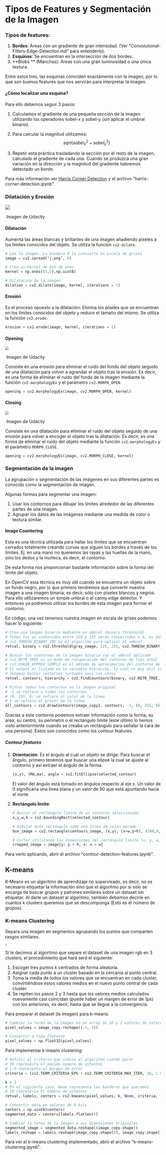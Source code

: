 # Tipos de Features y Segmentación de la Imagen

### Tipos de features:

1. **Bordes**: Áreas con un gradiente de gran intensidad. (Ver "Convolutional-Filters-Edge-Detection.md" para entenderlo).
2. **Esquinas**: Se encuentran en la intersección de dos bordes.
3. **Blobs ** (Manchas): Áreas con una gran luminosidad o una única textura.

Entre estos tres, las esquinas coinciden exactamente con la imagen, por lo que son buenos features que nos servirán para interpretar la imagen.

#### ¿Cómo localizar una esquina?

Para ello debemos seguir 3 pasos:

1. Calculamos el gradiente de una pequeña sección de la imagen utilizando los operadores sobel-x y sobel-y (sin aplicar el umbral binario).

2. Para calcular la magnitud utilizamos:
   $$
   sqrt(sobel_x^2+sobel_y^2)
   $$
   

3. Repetir esta práctica trasladando la sección por el resto de la imagen, calculado el gradiente de cada una. Cuando se produzca una gran variación en la dirección y la magnitud del gradiente habremos detectado un borde.



Para más información ver [Harris Corner Detection](https://opencv-python-tutroals.readthedocs.io/en/latest/py_tutorials/py_feature2d/py_features_harris/py_features_harris.html) y el archivo "harris-corner-detection.ipynb".



### Dilatación y Erosión

<img src="/home/aaronespasa/Documents/computer-vision/Features-Types-Image-Segmentation/Images/dilatation-erosion.png"/>

​																	Imagen de Udacity

#### Dilatación

Aumenta las áreas blancas y brillantes de una imagen añadiendo píxeles a los límites conocidos del objeto. Se utiliza la función `cv2.dilate`.

```python
# Lee la imagen. La bandera 0 la convierte en escala de grises
image = cv2.imread(‘j.png’, 0) 

# Crea un kernel de 5x5 de unos
kernel = np.ones((5,5),np.uint8)

# Dilatación de la imagen
dilation = cv2.dilate(image, kernel, iterations = 1)
```

#### Erosión

Es el proceso opuesto a la dilatación: Elimina los píxeles que se encuentran en los límites conocidos del objeto y reduce el tamaño del mismo. Se utiliza la función `cv2.erode`.

```python
erosion = cv2.erode(image, kernel, iterations = 1)
```

#### Opening

<img src="/home/aaronespasa/Documents/computer-vision/Features-Types-Image-Segmentation/Images/opening.png" style="zoom: 67%;" />

​																	Imagen de Udacity

Consiste en una erosión para eliminar el ruido del fondo del objeto seguido de una dilatación para volver a agrandar el objeto tras la erosión. Es decir, es una forma de eliminar el ruido del fondo de la imagen mediante la función `cv2.morphologyEx` y el parámetro `cv2.MORPH_OPEN`.

```python
opening = cv2.morphologyEx(image, cv2.MORPH_OPEN, kernel)
```

#### Closing

<img src="/home/aaronespasa/Documents/computer-vision/Features-Types-Image-Segmentation/Images/closing.png" style="zoom: 67%;" />

​																	Imagen de Udacity

Consiste en una dilatación para eliminar el ruido del objeto seguido de una erosión para volver a encoger el objeto tras la dilatación. Es decir, es una forma de eliminar el ruido del objeto mediante la función `cv2.morphologyEx` y el parámetro `MORPH_CLOSE`.

```python
opening = cv2.morphologyEx(image, cv2.MORPH_CLOSE, kernel)
```



### Segmentación de la imagen

La agrupación o segmentación de las imágenes en sus diferentes partes es conocido como la segmentación de imagen.

Algunas formas para segmentar una imagen:

1. Usar los contornos para dibujar los límites alrededor de las diferentes partes de una imagen.
2. Agrupar los datos de las imágenes mediante una medida de color o textura similar.

#### Image Countering

Esta es una técnica utilizada para hallar los límites que se encuentran cerrados totalmente creando curvas que siguen los bordes a través de los límites. Ej. en una mano no queremos las rayas y las huellas de la mano, sino los dedos y la muñeca, es decir, el contorno.

De esta forma nos proporcionan bastante información sobre la forma del límite del objeto.

En OpenCV esta técnica es muy útil cuando se encuentra un objeto sobre un fondo negro, por lo que primero tendremos que convertir nuestra imagen a una imagen binaria, es decir, sólo con píxeles blancos y negros. Para ello utilizaremos un simple umbral o el canny edge detector. Y entonces ya podremos utilizar los bordes de esta imagen para formar el contorno.

En código, una vez tenemos nuestra imagen en escala de grises podemos hacer lo siguiente:

```python
# Crea una imagen binaria mediante un umbral (binary threshold)
# Todos los px contenidos entre 225 y 255 serán convertidos a 0, es decir, negro
# cv2.THRESH_BINARY_INV es el algoritmo para aplicar el umbral
retval, binary = cv2.threshold(gray_image, 225, 255, cv2.THRESH_BINARY_INV)

# Buscar los contornos de la imagen binaria con el umbral aplicado
# cv2.RETR_TREE es un modo de recuperación del contorno de tipo árbol
# cv2.CHAIN_APPROX_SIMPLE es el método de aproximación del contorno de tipo cadena
# El output es listado en la variable hierarchy, la cual es muy útil cuando
# tenemos muchos contornos juntados unos con otros
retval, contours, hierarchy = cv2.findCountours(binary, cv2.RETR_TREE, cv2.CHAIN_APPROX_SIMPLE)

# Pintar todos los contornos en la imagen original
# -1 se refiere a todos los contornos
# (0, 255, 0) se refiere al color de la línea
# 2 se refiere al grosor de la línea
all_contours = cv2.drawContours(image_copy2, contours, -1, (0, 255, 0), 2)
```

Gracias a este contorno podemos extraer información como la forma, su área,  su centro, su perímetro o el rectángulo límite (este último lo hemos visto anteriormente cuando se creaba un rectángulo para señalar la cara de una persona). Estos son conocidos como los contour features.

##### Contour features

1. **Orientación**: Es el ángulo al cual un objeto se dirige. Para buscar el ángulo, primero tenemos que buscar una elipse la cual se ajuste al contorno y así extraer el ángulo de la forma.

   ```python
   (x,y), (MA,ma), angle = cv2.fitEllipse(selected_contour)
   ```

   El valor del ángulo está tomado en ángulos respecto al eje x. Un valor de 0 significaría una línea plana y un valor de 90 que está apuntando hacia el norte.

2. **Rectángulo límite**: 

   ```python
   # Buscar el rectángulo límite de un contorno seleccionado
   x,y,w,h = cv2.boundingRect(selected_contour)
   
   # Dibujar este rectángulo como una línea de color morado
   box_image = cv2.rectangle(contours_image, (x,y), (x+w,y+h), (200,0,200),2)
   
   # Cortar utilizando las dimensiones del rectángulo límite (x, y, w, h)
   cropped_image = image[y: y + h, x: x + w] 
   ```

   

Para verlo aplicando, abrir el archivo "contour-detection-features.ipynb".

## K-means

K-Means es un algoritmo de aprendizaje no supervisado, es decir, no es necesario etiquetar la información sino que el algoritmo por sí solo se encarga de buscar grupos y patrones similares sobre un dataset sin etiquetar. Al darle un dataset al algoritmo, también debemos decirle en cuantos k clusters queremos que se descomponga (Esto es el número de grupos).

### K-means Clustering

Separa una imagen en segmentos agrupando los puntos que comparten rasgos similares.

<img src="/home/aaronespasa/Documents/computer-vision/Features-Types-Image-Segmentation/Images/rgb_dataset.png" style="zoom: 33%;" />

Si le decimos al algoritmo que separe el dataset de una imagen rgb en 3 clusters, el procedimiento que hará será el siguiente:

1. Escoger tres puntos k centrados de forma aleatoria.
2. Asignar cada punto a un cluster basado en la cercanía al punto central.
3. Toma la media de todos los valores que se encuentran en cada cluster, convirtiéndose estos valores medios en el nuevo punto central de cada cluster.
4. Se repiten los pasos 2 y 3 hasta que los valores medios calculados nuevamente casi coincidan (puede haber un margen de error de 1px) con los anteriores, es decir, hasta que se llegue a la convergencia.



Para preparar el dataset (la imagen) para k-means:

```python
# Cambiar la forma de la imagen en un array de 2D y 2 valores de colores (RGB)
pixel_values = image_copy.reshape((-1, 3))

# Convertir a tipo flotante
pixel_values = np.float32(pixel_values)
```

Para implementar k-means clustering:

```python
# Definir el criterio que indica al algoritmo cuando parar
# 10 representa el máximo número de intentos
# 1.0 representa el margen de error
criteria = (cv2.TERM_CRITERIA_EPS + cv2.TERM_CRITERIA_MAX_ITER, 10, 1.0)

k = 2
# En el siguiente caso, None representa las banderas que queramos
# 10 representa el número de intentos
retval, labels, centers = cv2.kmeans(pixel_values, k, None, criteria, 10, cv2.KMEANS_RANDOM_CENTERS)

# Convertir data en valores de 8 bits
centers = np.uint8(centers)
segmented_data = centers[labels.flatten()]

# Cambiar la forma de la imagen a sus dimensiones originales
segmented_image = segmented_data.reshape((image_copy.shape))
labels_reshape = labels.reshape(image_copy.shape[0], image_copy.shape[1])
```

Para ver el k-means clustering implementado, abrir el archivo "k-means-clustering.ipynb".